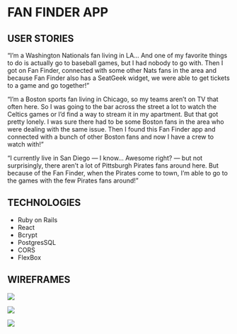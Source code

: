 # FAN FINDER APP

## USER STORIES

“I’m a Washington Nationals fan living in LA… And one of my favorite things to do is actually go to baseball games, but I had nobody to go with. Then I got on Fan Finder, connected with some other Nats fans in the area and because Fan Finder also has a SeatGeek widget, we were able to get tickets to a game and go together!”

“I’m a Boston sports fan living in Chicago, so my teams aren’t on TV that often here. So I was going to the bar across the street a lot to watch the Celtics games or I’d find a way to stream it in my apartment. But that got pretty lonely. I was sure there had to be some Boston fans in the area who were dealing with the same issue. Then I found this Fan Finder app and connected with a bunch of other Boston fans and now I have a crew to watch with!”

“I currently live in San Diego — I know… Awesome right? — but not surprisingly, there aren’t a lot of Pittsburgh Pirates fans around here. But because of the Fan Finder, when the Pirates come to town, I’m able to go to the games with the few Pirates fans around!” 

## TECHNOLOGIES

- Ruby on Rails
- React
- Bcrypt
- PostgresSQL
- CORS
- FlexBox

## WIREFRAMES
![](./public/fan-finder-login-form.png)

![](./public/fanfinder-signup-page.png)

![](./public/fan-finder-main-page.png)
